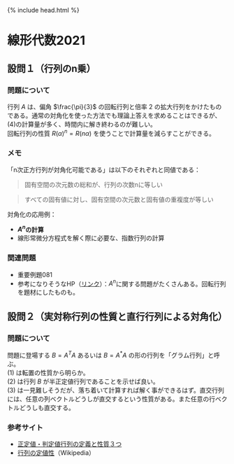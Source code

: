 {% include head.html %}

# 線形代数2021

## 設問１（行列のn乗）
### 問題について
行列 $A$ は、偏角 $\frac{\pi}{3}$ の回転行列と倍率 $2$ の拡大行列をかけたものである。通常の対角化を使った方法でも理論上答えを求めることはできるが、(4)の計算量が多く、時間内に解き終わるのが難しい。  
回転行列の性質 $R(\alpha)^n = R(n\alpha)$ を使うことで計算量を減らすことができる。

### メモ
「n次正方行列が対角化可能である」は以下のそれぞれと同値である：
> 固有空間の次元数の総和が、行列の次数nに等しい

> すべての固有値に対し、固有空間の次元数と固有値の重複度が等しい

対角化の応用例：
- **$A^n$の計算**
- 線形常微分方程式を解く際に必要な、指数行列の計算

### 関連問題
- 重要例題081
- 参考になりそうなHP（[リンク](http://www.geisya.or.jp/~mwm48961/kou3/matrix102.htm)）：$A^n$に関する問題がたくさんある。回転行列を題材にしたものも。

## 設問２（実対称行列の性質と直行行列による対角化）
### 問題について
問題に登場する $B=A^TA$ あるいは $B=A^*A$ の形の行列を「グラム行列」と呼ぶ。  
(1) は転置の性質から明らか。  
(2) は行列 $B$ が半正定値行列であることを示せば良い。  
(3) は一見難しそうだが、落ち着いて計算すれば解く事ができるはず。直交行列には、任意の列ベクトルどうしが直交するという性質がある。また任意の行ベクトルどうしも直交する。

### 参考サイト
- [正定値・判定値行列の定義と性質３つ](https://mathlandscape.com/positive-definite-matrix/)
- [行列の定値性](https://ja.wikipedia.org/wiki/行列の定値性)（Wikipedia）